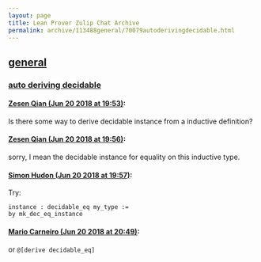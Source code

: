 ```yaml
---
layout: page
title: Lean Prover Zulip Chat Archive 
permalink: archive/113488general/70079autoderivingdecidable.html
---
```


## [general](index.html)
### [auto deriving decidable](70079autoderivingdecidable.html)

#### [Zesen Qian (Jun 20 2018 at 19:53)](https://leanprover.zulipchat.com/#narrow/stream/113488-general/topic/auto%20deriving%20decidable/near/128374348):
Is there some way to derive decidable instance from a inductive definition?

#### [Zesen Qian (Jun 20 2018 at 19:56)](https://leanprover.zulipchat.com/#narrow/stream/113488-general/topic/auto%20deriving%20decidable/near/128374554):
sorry, I mean the decidable instance for equality on this inductive type.

#### [Simon Hudon (Jun 20 2018 at 19:57)](https://leanprover.zulipchat.com/#narrow/stream/113488-general/topic/auto%20deriving%20decidable/near/128374581):
Try:

```lean
instance : decidable_eq my_type :=
by mk_dec_eq_instance
```

#### [Mario Carneiro (Jun 20 2018 at 20:49)](https://leanprover.zulipchat.com/#narrow/stream/113488-general/topic/auto%20deriving%20decidable/near/128377002):
or `@[derive decidable_eq]`

